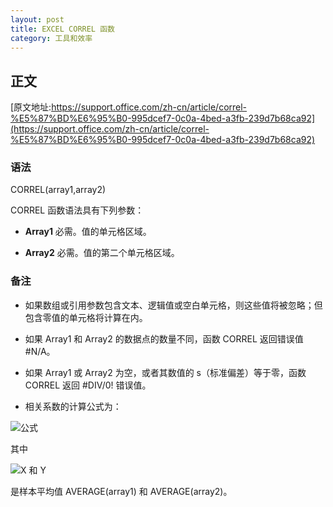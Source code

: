 ```yaml
---
layout: post
title: EXCEL CORREL 函数
category: 工具和效率
--- 
```

## 正文
[原文地址:https://support.office.com/zh-cn/article/correl-%E5%87%BD%E6%95%B0-995dcef7-0c0a-4bed-a3fb-239d7b68ca92](https://support.office.com/zh-cn/article/correl-%E5%87%BD%E6%95%B0-995dcef7-0c0a-4bed-a3fb-239d7b68ca92)



### 语法

CORREL(array1,array2)

CORREL 函数语法具有下列参数：

* **Array1**    必需。值的单元格区域。

* **Array2**    必需。值的第二个单元格区域。




### 备注

* 如果数组或引用参数包含文本、逻辑值或空白单元格，则这些值将被忽略；但包含零值的单元格将计算在内。

* 如果 Array1 和 Array2 的数据点的数量不同，函数 CORREL 返回错误值 #N/A。

* 如果 Array1 或 Array2 为空，或者其数值的 s（标准偏差）等于零，函数 CORREL 返回 #DIV/0! 错误值。

* 相关系数的计算公式为：

![公式](https://support.content.office.net/zh-cn/media/20801406-bfa6-4991-b08f-ebdc0c76af8c.gif)

其中

![X 和 Y](https://support.content.office.net/zh-cn/media/e50bfa35-f7a7-44ee-91eb-d25d79f90f42.png)

是样本平均值 AVERAGE(array1) 和 AVERAGE(array2)。


